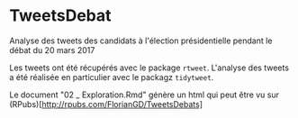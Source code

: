 # TweetsDebat
Analyse des tweets des candidats à l'élection présidentielle pendant le débat du 20 mars 2017

Les tweets ont été récupérés avec le package `rtweet`. 
L'analyse des tweets a été réalisée en particulier avec le packagz `tidytweet`.

Le document "02 _ Exploration.Rmd" génère un html qui peut être vu sur (RPubs)[http://rpubs.com/FlorianGD/TweetsDebats]
